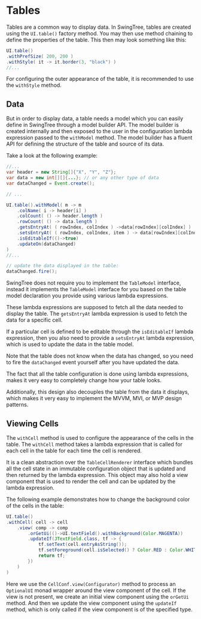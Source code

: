 
# Tables #

Tables are a common way to display data.
In SwingTree, tables are created using the `UI.table()` factory method.
You may then use method chaining to define the properties of the table.
This then may look something like this:

```java
UI.table()
.withPrefSize( 200, 200 )
.withStyle( it -> it.border(3, "black") )
//...
```

For configuring the outer appearance of the table,
it is recommended to use the `withStyle` method.

## Data ##

But in order to display data, a table needs a model
which you can easily define in SwingTree through a model builder API.
The model builder is created internally and then exposed to the
user in the configuration lambda expression passed to the
`withModel` method. The model builder has a fluent API
for defining the structure of the table and source of its data.

Take a look at the following example:

```java
//...
var header = new String[]{"X", "Y", "Z"};
var data = new int[][]{...}; // or any other type of data
var dataChanged = Event.create();

// ...

UI.table().withModel( m -> m
    .colName( i -> header[i] )
    .colCount( () -> header.length )
    .rowCount( () -> data.length )
    .getsEntryAt( ( rowIndex, colIndex ) ->data[rowIndex][colIndex] )
    .setsEntryAt( ( rowIndex, colIndex, item ) -> data[rowIndex][colIndex] = (int)item )
    .isEditableIf(()->true)
    .updateOn(dataChanged)
)
//...

// update the data displayed in the table:
dataChanged.fire();
```

SwingTree does not require you to implement
the `TableModel` interface, instead it implements
the `TableModel` interface for you based on the
table model declaration you provide using
various lambda expressions.

These lambda expressions are supposed to
fetch all the data needed to display the table.
The `getsEntryAt` lambda expression is used to fetch
the data for a specific cell.

If a particular cell is defined to be editable through
the `isEditableIf` lambda expression,
then you also need to provide a `setsEntryAt` lambda expression,
which is used to update the data in the table model.

Note that the table does not know when the data
has changed, so you need to fire the `dataChanged`
event yourself after you have updated the data.

The fact that all the table configuration is
done using lambda expressions, makes it very
easy to completely change how your table looks.

Additionally, this design also decouples the table from
the data it displays, which
makes it very easy to implement the MVVM, MVI, or MVP
design patterns.

## Viewing Cells ##

The `withCell` method is used to configure the appearance
of the cells in the table. The `withCell` method takes
a lambda expression that is called for each cell in the table
for each time the cell is rendered.

It is a clean abstraction over the `TableCellRenderer` interface
which bundles all the cell state in an immutable configuration
object that is updated and then returned by the lambda expression.
This object may also hold a view component that is used to render
the cell and can be updated by the lambda expression.

The following example demonstrates how to change the background
color of the cells in the table:

```java
UI.table()
.withCell( cell -> cell
    .view( comp -> comp
        .orGetUi(()->UI.textField().withBackground(Color.MAGENTA))
        .updateIf(JTextField.class, tf -> {
            tf.setText(cell.entryAsString());
            tf.setForeground(cell.isSelected() ? Color.RED : Color.WHITE)
            return tf;
        })
    )
)
```

Here we use the `CellConf.view(Configurator)` method to process an `OptionalUI`
monad wrapper around the view component of the cell.
If the view is not present, we create an initial view component
using the `orGetUi` method.
And then we update the view component using the `updateIf` method,
which is only called if the view component is of the specified type.

